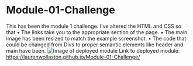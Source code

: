 # Module-01-Challenge
 This has been the module 1 challenge. I've altered the HTML and CSS so that
 • The links take you to the appropriate section of the page.
 • The main image has been resized to match the example screenshot.
 • The code that could be changed from Divs to proper semantic elements like header and main have been.
![Image of deployed module](example.png)
Link to deployed module: https://laurenwollaston.github.io/Module-01-Challenge/
